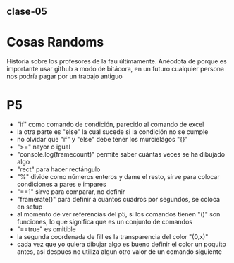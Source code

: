 ## clase-05
# Cosas Randoms
Historia sobre los profesores de la fau últimamente. Anécdota de porque es importante usar github a modo de bitácora, en un futuro cualquier persona nos podría pagar por un trabajo antiguo

# P5
* "if" como comando de condición, parecido al comando de excel
* la otra parte es "else" la cual sucede si la condición no se cumple
* no olvidar que "if" y "else" debe tener los murcielágos "{}"
* ">=" nayor o igual
* "console.log(framecount)" permite saber cuántas veces se ha dibujado algo
* "rect" para hacer rectángulo
* "%" divide como números enteros y dame el resto, sirve para colocar condiciones a pares e impares
* "==1" sirve para comparar, no definir
* "framerate()" para definir a cuantos cuadros por segundos, se coloca en setup
* al momento de ver referencias del p5, si los comandos tienen "()" son funciones, lo que significa que es un conjunto de comandos
* "==true" es omitible
* la segunda coordenada de fill es la transparencia del color "(0,x)"
* cada vez que yo quiera dibujar algo es bueno definir el color un poquito antes, asi despues no utiliza algun otro valor de un comando siguiente
